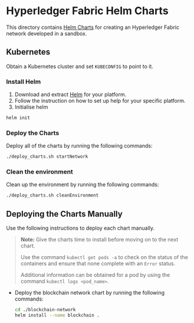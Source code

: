 # Hyperledger Fabric Helm Charts

This directory contains [Helm Charts](https://github.com/kubernetes/helm/blob/master/docs/charts.md) for creating an Hyperledger Fabric network developed in a sandbox.

## Kubernetes

Obtain a Kubernetes cluster and set `KUBECONFIG` to point to it.

### Install Helm

1. Download and extract [Helm](https://github.com/kubernetes/helm#install) for your platform.
2. Follow the instruction on how to set up help for your specific platform.
3. Initialise helm
```bash
helm init
```

### Deploy the Charts

Deploy all of the charts by running the following commands:

```bash
./deploy_charts.sh startNetwork
```

### Clean the environment

Clean up the environment by running the following commands:

```bash
./deploy_charts.sh cleanEnvironment
```

## Deploying the Charts Manually

Use the following instructions to deploy each chart manually.

 > **Note:** Give the charts time to install before moving on to the next chart.
 >
 >Use the command `kubectl get pods -a` to check on the status of the containers and ensure that none complete with an `Error` status.  
 >
 >Additional information can be obtained for a pod by using the command `kubectl logs <pod_name>`.

* Deploy the blockchain network chart by running the following commands:

  ```bash
  cd ./blockchain-network
  helm install --name blockchain .
  ```
